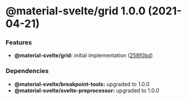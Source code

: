 # @material-svelte/grid 1.0.0 (2021-04-21)


### Features

* **@material-svelte/grid:** initial implementation ([258f0bd](https://github.com/material-svelte/material-svelte/commit/258f0bdc72586765fd7a1bc90c543be08def144c))





### Dependencies

* **@material-svelte/breakpoint-tools:** upgraded to 1.0.0
* **@material-svelte/svelte-preprocessor:** upgraded to 1.0.0
